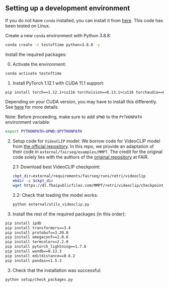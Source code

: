 ## Setting up a development environment

If you do not have `conda` installed, you can install it from [here](https://docs.conda.io/en/latest/miniconda.html). This code has been tested on Linux.

Create a new `conda` environment with Python 3.8.8:

```bash
conda create -n testoftime python=3.8.8 -y
```

Install the required packages:

0. Activate the environment:
```bash
conda activate testoftime
```

1. Install PyTorch 1.12.1 with CUDA 11.1 support:

```sh
pip install torch==1.12.1+cu116 torchvision==0.13.1+cu116 torchaudio==0.12.1 --extra-index-url https://download.pytorch.org/whl/cu116
```
Depending on your CUDA version, you may have to install this differently. See [here](https://pytorch.org/get-started/previous-versions/) for more details.


Note: Before proceeding, make sure to add `$PWD` to the `PYTHONPATH` environment variable:

```sh
export PYTHONPATH=$PWD:$PYTHONPATH
```


2. Setup code for `VideoCLIP` model: We borrow code for VideoCLIP model from [the official repository](https://github.com/facebookresearch/fairseq/tree/main/examples/MMPT). In this repo, we provide an adaptation of their code in `external/fairseq/examples/MMPT`. The credit for the original code solely lies with the authors of the [original repository](https://github.com/facebookresearch/fairseq/tree/main/examples/MMPT) at FAIR.


    2.1: Download best VideoCLIP checkpoint:
    ```sh
    ckpt_dir=external/requirements/fairseq/runs/retri/videoclip
    mkdir -p $ckpt_dir
    wget https://dl.fbaipublicfiles.com/MMPT/retri/videoclip/checkpoint_best.pt -O $ckpt_dir/checkpoint_best.pt
    ```

    <!-- 2.2: Download S3D model checkpoints.
    ```sh
    ckpt_dir=external/requirements/fairseq/pretrained_models/
    mkdir -p $ckpt_dir
    wget https://www.rocq.inria.fr/cluster-willow/amiech/howto100m/s3d_howto100m.pth -O $ckpt_dir/s3d_howto100m.pth
    wget https://www.rocq.inria.fr/cluster-willow/amiech/howto100m/s3d_dict.npy -O $ckpt_dir/s3d_dict.npy
    ``` -->

    2.2: Check that loading the model works:
    ```sh
    python external/utils_videoclip.py
    ```


2. Install the rest of the required packages (in this order):

```sh
pip install ipdb
pip install transformers==3.4
pip install protobuf==3.20.0
pip install omegaconf==2.0.6
pip install termcolor==2.2.0
pip install pytorch_lightning==1.7.6
pip install wandb==0.13.3
pip install editdistance==0.6.2
pip install pandas==1.5.3
```

3. Check that the installation was successful:

```sh
python setup/check_packages.py
```